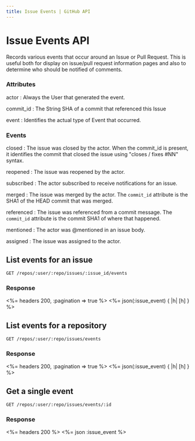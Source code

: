 ```yaml
---
title: Issue Events | GitHub API
---
```


# Issue Events API

Records various events that occur around an Issue or Pull Request. This is
useful both for display on issue/pull request information pages and also to
determine who should be notified of comments.

### Attributes

actor
: Always the User that generated the event.

commit_id
: The String SHA of a commit that referenced this Issue

event
: Identifies the actual type of Event that occurred.

### Events

closed
: The issue was closed by the actor. When the commit_id is present, it
  identifies the commit that closed the issue using "closes / fixes #NN"
  syntax.

reopened
: The issue was reopened by the actor.

subscribed
: The actor subscribed to receive notifications for an issue.

merged
: The issue was merged by the actor. The `commit_id` attribute is the SHA1 of
  the HEAD commit that was merged.

referenced
: The issue was referenced from a commit message. The `commit_id` attribute is
  the commit SHA1 of where that happened.

mentioned
: The actor was @mentioned in an issue body.

assigned
: The issue was assigned to the actor.

## List events for an issue

    GET /repos/:user/:repo/issues/:issue_id/events

### Response

<%= headers 200, :pagination => true %>
<%= json(:issue_event) { |h| [h] } %>

## List events for a repository

    GET /repos/:user/:repo/issues/events

### Response

<%= headers 200, :pagination => true %>
<%= json(:issue_event) { |h| [h] } %>

## Get a single event

    GET /repos/:user/:repo/issues/events/:id

### Response

<%= headers 200 %>
<%= json :issue_event %>

